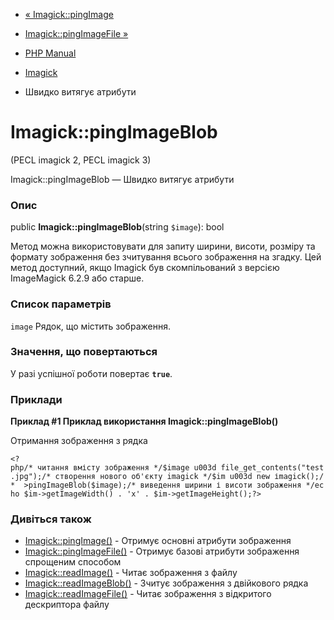 - [« Imagick::pingImage](imagick.pingimage.md)
- [Imagick::pingImageFile »](imagick.pingimagefile.md)

- [PHP Manual](index.md)
- [Imagick](class.imagick.md)
- Швидко витягує атрибути

# Imagick::pingImageBlob

(PECL imagick 2, PECL imagick 3)

Imagick::pingImageBlob — Швидко витягує атрибути

### Опис

public **Imagick::pingImageBlob**(string `$image`): bool

Метод можна використовувати для запиту ширини, висоти, розміру та формату
зображення без зчитування всього зображення на згадку. Цей метод
доступний, якщо Imagick був скомпільований з версією ImageMagick 6.2.9 або
старше.

### Список параметрів

`image`
Рядок, що містить зображення.

### Значення, що повертаються

У разі успішної роботи повертає **`true`**.

### Приклади

**Приклад #1 Приклад використання **Imagick::pingImageBlob()****

Отримання зображення з рядка

` <?php/* читання вмісту зображення */$image u003d file_get_contents("test.jpg");/* створення нового об'єкту imagick */$im u003d new іmagick();/*  >pingImageBlob($image);/* виведення ширини і висоти зображення */echo $im->getImageWidth() . 'x' . $im->getImageHeight();?> `

### Дивіться також

- [Imagick::pingImage()](imagick.pingimage.md) - Отримує основні
атрибути зображення
- [Imagick::pingImageFile()](imagick.pingimagefile.md) - Отримує
базові атрибути зображення спрощеним способом
- [Imagick::readImage()](imagick.readimage.md) - Читає зображення
з файлу
- [Imagick::readImageBlob()](imagick.readimageblob.md) - Зчитує
зображення з двійкового рядка
- [Imagick::readImageFile()](imagick.readimagefile.md) - Читає
зображення з відкритого дескриптора файлу
